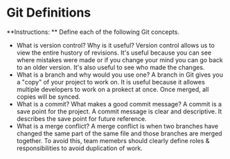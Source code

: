 # Git Definitions

**Instructions: ** Define each of the following Git concepts.

* What is version control?  Why is it useful?
Version control allows us to view the entire hustory of revisions. It's useful because you can see where mistakes were made or if you change your mind you can go back to an older version. It's also useful to see who made the changes.
* What is a branch and why would you use one?
A branch in Git gives you a "copy" of your project to work on. It is useful because it allowes multiple developers to work on a prokect at once. Once merged, all copies will be synced.
* What is a commit? What makes a good commit message?
A commit is a save point for the project. A commit message is clear and descriptive. It describes the save point for future reference.
* What is a merge conflict?
A merge conflict is when two branches have changed the same part of the same file and those branches are merged together. To avoid this, team memebrs should clearly define roles & responsibilities to avoid duplication of work.